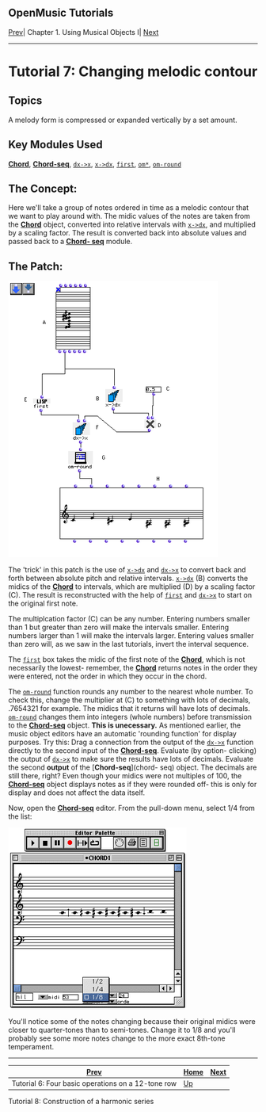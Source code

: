 OpenMusic Tutorials  
---  
[Prev](tut.gen.6)| Chapter 1. Using Musical Objects I|
[Next](tut.gen.8.sgm)  
  
* * *

# Tutorial 7: Changing melodic contour

## Topics

A melody form is compressed or expanded vertically by a set amount.

## Key Modules Used

[ **Chord**](chord), [**Chord-seq**](chord-seq),
[`dx->x`](dx-x), [`x->dx`](x-dx), [`first`](first),
[`om*`](ommultiply), [`om-round`](om-round)

## The Concept:

Here we'll take a group of notes ordered in time as a melodic contour that we
want to play around with. The midic values of the notes are taken from the
[**Chord**](chord) object, converted into relative intervals with
[`x->dx`](x-dx), and multiplied by a scaling factor. The result is
converted back into absolute values and passed back to a [**Chord-
seq**](chord-seq) module.

## The Patch:

![](figures/tutorials/general/7a.png)

The 'trick' in this patch is the use of [`x->dx`](x-dx) and
[`dx->x`](dx-x) to convert back and forth between absolute pitch and
relative intervals. [`x->dx`](x-dx) (B) converts the midics of the
[**Chord**](chord) to intervals, which are multiplied (D) by a scaling
factor (C). The result is reconstructed with the help of [`first`](first)
and [`dx->x`](dx-x) to start on the original first note.

The multiplcation factor (C) can be any number. Entering numbers smaller than
1 but greater than zero will make the intervals smaller. Entering numbers
larger than 1 will make the intervals larger. Entering values smaller than
zero will, as we saw in the last tutorials, invert the interval sequence.

The [`first`](first) box takes the midic of the first note of the
[**Chord**](chord), which is not necessarily the lowest- remember, the
[**Chord**](chord) returns notes in the order they were entered, not the
order in which they occur in the chord.

The [`om-round`](om-round) function rounds any number to the nearest
whole number. To check this, change the multiplier at (C) to something with
lots of decimals, .7654321 for example. The midics that it returns will have
lots of decimals. [`om-round`](om-round) changes them into integers
(whole numbers) before transmission to the [**Chord-seq**](chord-seq)
object. **This is unecessary.** As mentioned earlier, the music object editors
have an automatic 'rounding function' for display purposes. Try this: Drag a
connection from the output of the [`dx->x`](dx-x) function directly to
the second input of the [**Chord-seq**](chord-seq). Evaluate (by option-
clicking) the output of [`dx->x`](dx-x) to make sure the results have
lots of decimals. Evaluate the second **output** of the [**Chord-seq**](chord-
seq) object. The decimals are still there, right? Even though your midics
were not multiples of 100, the [**Chord-seq**](chord-seq) object displays
notes as if they were rounded off- this is only for display and does not
affect the data itself.

Now, open the [**Chord-seq**](chord-seq) editor. From the pull-down menu,
select 1/4 from the list:

![](figures/tutorials/general/1f.png)

You'll notice some of the notes changing because their original midics were
closer to quarter-tones than to semi-tones. Change it to 1/8 and you'll
probably see some more notes change to the more exact 8th-tone temperament.

* * *

[Prev](tut.gen.6)| [Home](index)| [Next](tut.gen.8.sgm)  
---|---|---  
Tutorial 6: Four basic operations on a 12-tone row| [Up](tut.gen.1-9)|
Tutorial 8: Construction of a harmonic series

